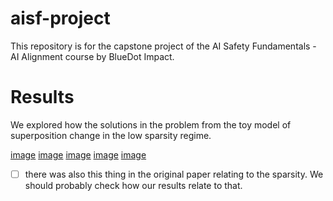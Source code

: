 # aisf-project
This repository is for the capstone project of the AI Safety Fundamentals - AI Alignment course by BlueDot Impact.

# Results

We explored how the solutions in the problem from the toy model of superposition change in the low sparsity regime.

[image](https://raw.githubusercontent.com/anogassis/aisf-project/c33865e412ccef176766245292ef89d416da8c6a/results/loss_vs_llc_epoch_13.png)
[image](https://raw.githubusercontent.com/anogassis/aisf-project/main/results/loss_vs_llc_epoch_85.png)
[image](https://raw.githubusercontent.com/anogassis/aisf-project/main/results/loss_vs_llc_epoch_526.png)
[image](https://raw.githubusercontent.com/anogassis/aisf-project/main/results/loss_vs_llc_epoch_3243.png)
[image](https://raw.githubusercontent.com/anogassis/aisf-project/main/results/loss_vs_llc_epoch_20000.png)




- [ ] there was also this thing in the original paper relating to the sparsity. We should probably check how our results relate to that.
